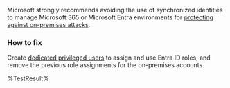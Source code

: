 Microsoft strongly recommends avoiding the use of synchronized identities to manage Microsoft 365 or Microsoft Entra environments for [protecting against on-premises attacks](https://learn.microsoft.com/en-us/entra/architecture/protect-m365-from-on-premises-attacks).

### How to fix
Create [dedicated privileged users](https://learn.microsoft.com/en-us/microsoft-365/enterprise/protect-your-global-administrator-accounts?view=o365-worldwide) to assign and use Entra ID roles, and remove the previous role assignments for the on-premises accounts.

<!--- Results --->
%TestResult%